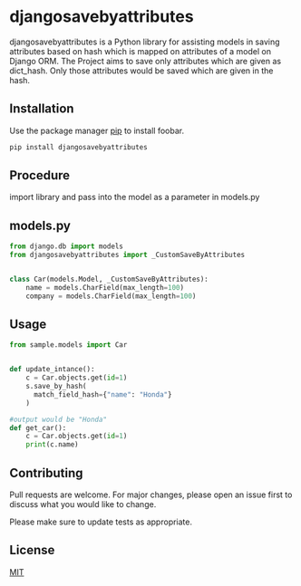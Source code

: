 # djangosavebyattributes

djangosavebyattributes is a Python library for assisting models in saving attributes based on hash which is mapped on attributes of a model on Django ORM. The Project aims to save only attributes which are given as dict_hash. Only those attributes would be saved which are given in the hash.

## Installation

Use the package manager [pip](https://pip.pypa.io/en/stable/) to install foobar.

```bash
pip install djangosavebyattributes
```
## Procedure
import library and pass into the model as a parameter in models.py
## models.py

```python
from django.db import models
from djangosavebyattributes import _CustomSaveByAttributes


class Car(models.Model, _CustomSaveByAttributes):
    name = models.CharField(max_length=100)
    company = models.CharField(max_length=100)


```
## Usage
```python
from sample.models import Car


def update_intance():
    c = Car.objects.get(id=1)
    s.save_by_hash(
      match_field_hash={"name": "Honda"}
    )

#output would be "Honda"
def get_car():
    c = Car.objects.get(id=1)
    print(c.name)

```

## Contributing
Pull requests are welcome. For major changes, please open an issue first to discuss what you would like to change.

Please make sure to update tests as appropriate.

## License
[MIT](https://choosealicense.com/licenses/mit/)
